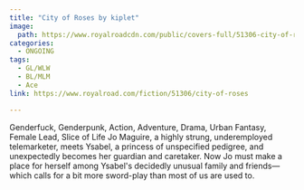 ```yaml
---
title: "City of Roses by kiplet"
image:
  path: https://www.royalroadcdn.com/public/covers-full/51306-city-of-roses.jpg
categories:
  - ONGOING
tags:
  - GL/WLW
  - BL/MLM
  - Ace
link: https://www.royalroad.com/fiction/51306/city-of-roses

---
```

Genderfuck, Genderpunk, Action, Adventure, Drama, Urban Fantasy, Female Lead, Slice of Life
Jo Maguire, a highly strung, underemployed telemarketer, meets Ysabel, a princess of unspecified pedigree, and unexpectedly becomes her guardian and caretaker. Now Jo must make a place for herself among Ysabel's decidedly unusual family and friends—which calls for a bit more sword-play than most of us are used to.

